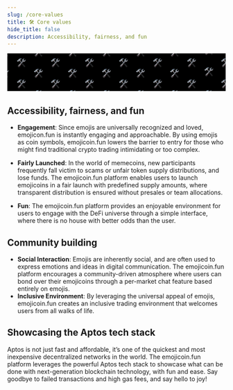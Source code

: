 ```yaml
---
slug: /core-values
title: 🛠️ Core values
hide_title: false
description: Accessibility, fairness, and fun
---
```


<!---
cspell:word memecoins
cspell:word presales
-->


![build](./build-banner.png "build")

## Accessibility, fairness, and fun

- **Engagement**: Since emojis are universally recognized and loved,
  emojicon.fun is instantly engaging and approachable. By using emojis as coin
  symbols, emojicoin.fun lowers the barrier to entry for those who might find
  traditional crypto trading intimidating or too complex.

- **Fairly Launched**: In the world of memecoins, new participants frequently
  fall victim to scams or unfair token supply distributions, and lose funds.
  The emojicoin.fun platform enables users to launch emojicoins in a fair launch
  with predefined supply amounts, where transparent distribution is ensured
  without presales or team allocations.

- **Fun**: The emojicoin.fun platform provides an enjoyable environment for
  users to engage with the DeFi universe through a simple interface, where there
  is no house with better odds than the user.

## Community building

- **Social Interaction**: Emojis are inherently social, and are often used to
  express emotions and ideas in digital communication. The emojicoin.fun
  platform encourages a community-driven atmosphere where users can bond over
  their emojicoins through a per-market chat feature based entirely on emojis.
- **Inclusive Environment**: By leveraging the universal appeal of emojis,
  emojicoin.fun creates an inclusive trading environment that welcomes users
  from all walks of life.

## Showcasing the Aptos tech stack

Aptos is not just fast and affordable, it’s one of the quickest and most
inexpensive decentralized networks in the world. The emojicoin.fun platform
leverages the powerful Aptos tech stack to showcase what can be done with
next-generation blockchain technology, with fun and ease. Say goodbye to failed
transactions and high gas fees, and say hello to joy!
